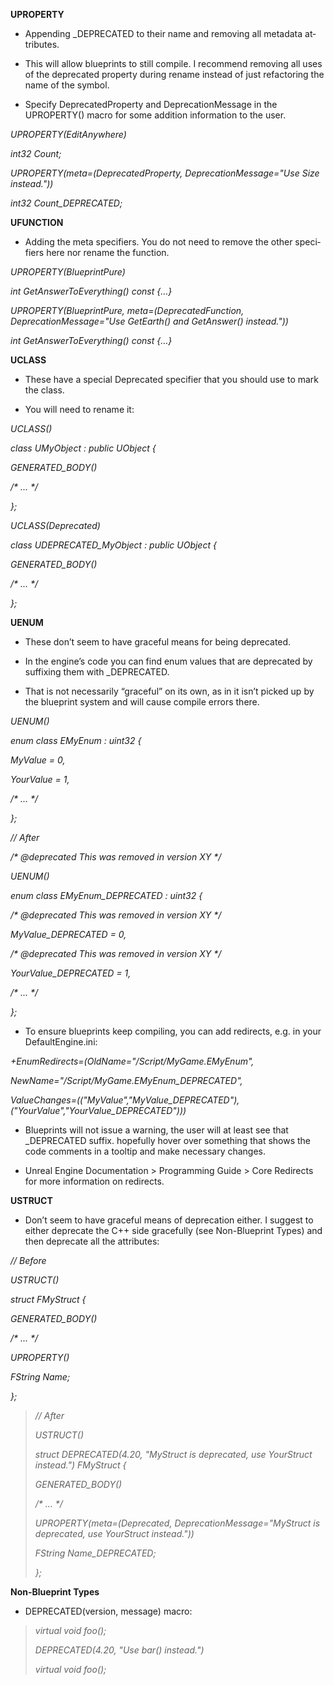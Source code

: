 **UP­ROP­ER­TY**

- Ap­pend­ing \_DEPRECATED to their name and re­mov­ing all meta­da­ta at­tributes.

- This will al­low blue­prints to still com­pile. I rec­om­mend re­mov­ing all us­es of the dep­re­cat­ed prop­er­ty dur­ing re­name in­stead of just refac­tor­ing the name of the sym­bol.

- Spec­i­fy DeprecatedProperty and DeprecationMessage in the UPROPERTY() macro for some ad­di­tion in­for­ma­tion to the us­er.

_UPROPERTY(EditAnywhere)_

_int32 Count;_

_UPROPERTY(meta=(DeprecatedProperty, DeprecationMessage="Use Size instead."))_

_int32 Count_DEPRECATED;_

**UFUNC­TION**

- Adding the meta spec­i­fiers. You do not need to re­move the oth­er spec­i­fiers here nor re­name the func­tion.

_UPROPERTY(BlueprintPure)_

_int GetAnswerToEverything() const {…}_

_UPROPERTY(BlueprintPure, meta=(DeprecatedFunction, DeprecationMessage="Use GetEarth() and GetAnswer() instead."))_

_int GetAnswerToEverything() const {…}_

**UCLASS**

- These have a spe­cial Deprecated spec­i­fi­er that you should use to mark the class.

- You will need to re­name it:

_UCLASS()_

_class UMyObject : public UObject {_

_GENERATED_BODY()_

_/\* ... \*/_

_};_

_UCLASS(Deprecated)_

_class UDEPRECATED_MyObject : public UObject {_

_GENERATED_BODY()_

_/\* ... \*/_

_};_

**UENUM**

- These don’t seem to have grace­ful means for be­ing dep­re­cat­ed.

- In the en­gine’s code you can find enum val­ues that are dep­re­cat­ed by suf­fix­ing them with \_DEPRECATED.

- That is not nec­es­sar­i­ly “grace­ful” on its own, as in it isn’t picked up by the blue­print sys­tem and will cause com­pile er­rors there.

_UENUM()_

_enum class EMyEnum : uint32 {_

_MyValue = 0,_

_YourValue = 1,_

_/\* ... \*/_

_};_

_// After_

_/\* @deprecated This was removed in version XY \*/_

_UENUM()_

_enum class EMyEnum_DEPRECATED : uint32 {_

_/\* @deprecated This was removed in version XY \*/_

_MyValue_DEPRECATED = 0,_

_/\* @deprecated This was removed in version XY \*/_

_YourValue_DEPRECATED = 1,_

_/\* ... \*/_

_};_

- To en­sure blue­prints keep com­pil­ing, you can add redi­rects, e.g. in your DefaultEngine.ini:

_+EnumRedirects=(OldName="/Script/MyGame.EMyEnum",_

_NewName="/Script/MyGame.EMyEnum_DEPRECATED",_

_ValueChanges=(("MyValue","MyValue_DEPRECATED"), ("YourValue","YourValue_DEPRECATED")))_

- Blue­prints will not is­sue a warn­ing, the us­er will at least see that \_DEPRECATED suf­fix. hope­ful­ly hov­er over some­thing that shows the code com­ments in a tooltip and make nec­es­sary changes.

- Un­re­al En­gine Doc­u­men­ta­tion &gt; Pro­gram­ming Guide &gt; Core Re­di­rects for more in­for­ma­tion on redi­rects.

**US­TRUCT**

- Don’t seem to have grace­ful means of dep­re­ca­tion ei­ther. I sug­gest to ei­ther dep­re­cate the C++ side grace­ful­ly (see Non-Blue­print Types) and then dep­re­cate all the at­tributes:

_// Before_

_USTRUCT()_

_struct FMyStruct {_

_GENERATED_BODY()_

_/\* ... \*/_

_UPROPERTY()_

_FString Name;_

_};_

> _// After_
>
> _USTRUCT()_
>
> _struct DEPRECATED(4.20, "MyStruct is deprecated, use YourStruct instead.") FMyStruct {_
>
> _GENERATED_BODY()_
>
> _/\* ... \*/_
>
> _UPROPERTY(meta=(Deprecated, DeprecationMessage="MyStruct is deprecated, use YourStruct instead."))_
>
> _FString Name_DEPRECATED;_
>
> _};_

**Non-Blue­print Types**

- DEPRECATED(version, message) macro:

> _virtual void foo();_
>
> _DEPRECATED(4.20, "Use bar() instead.")_
>
> _virtual void foo();_

